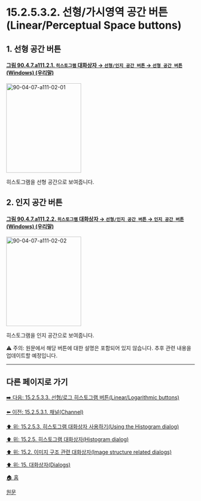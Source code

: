# 15.2.5.3.2. 선형/가시영역 공간 버튼(Linear/Perceptual Space buttons)

<a id="15-02-05-03-02-s1"></a>

## 1. 선형 공간 버튼

<a id="90-04-07-a111-02-01"></a>

#### [그림 90.4.7.a111.2.1. `히스토그램` 대화상자 → `선형/인지 공간 버튼` → `선형 공간 버튼` (Windows) (우리말)](./90-04-0007-histogram.md#90-04-07-a111-02-01)
<img width="200" height="239" alt="90-04-07-a111-02-01" src="https://github.com/wonder13662/gimp/assets/15767104/4c141910-cf30-4520-b974-21bcdd54505d" />

히스토그램을 선형 공간으로 보여줍니다.

<a id="15-02-05-03-02-s2"></a>

## 2. 인지 공간 버튼

<a id="90-04-07-a111-02-02"></a>

#### [그림 90.4.7.a111.2.2. `히스토그램` 대화상자 → `선형/인지 공간 버튼` → `인지 공간 버튼` (Windows) (우리말)](./90-04-0007-histogram.md#90-04-07-a111-02-02)
<img width="200" height="239" alt="90-04-07-a111-02-02" src="https://github.com/wonder13662/gimp/assets/15767104/d0069c61-fddb-4f27-b5d2-b24f023869a6" />

히스토그램을 인지 공간으로 보여줍니다.

⚠️ 주의: 원문에서 해당 버튼에 대한 설명은 포함되어 있지 않습니다. 추후 관련 내용을 업데이트할 예정입니다.

<a comment="선형 공간, 인지 공간에 대한 역할의 설명이 필요하다"></a>

***

## 다른 페이지로 가기

[➡️ 다음: 15.2.5.3.3. 선형/로그 히스토그램 버튼(Linear/Logarithmic buttons)](./15-02-05-03-03-linear_logarithmic_buttons.md)

[⬅️ 이전: 15.2.5.3.1. 채널(Channel)](./15-02-05-03-01-channel.md)

[⬆️ 위: 15.2.5.3. 히스토그램 대화상자 사용하기(Using the Histogram dialog)](./15-02-05-03-00-using_the_histogram_dialog.md)

[⬆️ 위: 15.2.5. 히스토그램 대화상자(Histogram dialog)](./15-02-05-00-histogram-dialog.md)

[⬆️ 위: 15.2. 이미지 구조 관련 대화상자(Image structure related dialogs)](./15-02-00-image-structure-related-dialogs.md)

[⬆️ 위: 15. 대화상자(Dialogs)](./15-00-dialogs.md)

[🏠 홈](./00-home.md)

[원문](https://docs.gimp.org/2.10/ko/gimp-histogram-dialog.html#idm18812)